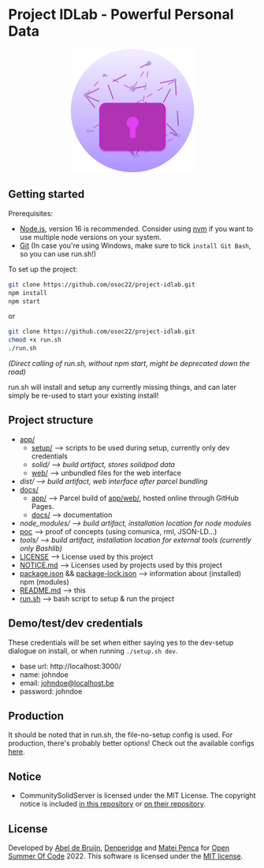 # Project IDLab - Powerful Personal Data

<div align="center">
  <img src="./docs/assets/powerful-personal-data-crest.svg" width="250px" />
</div>

## Getting started

Prerequisites:
- [Node.js](https://nodejs.org/en/), version 16 is recommended. Consider using [nvm](https://github.com/nvm-sh/nvm) if you want to use multiple node versions on your system.
- [Git](https://git-scm.com/downloads) (In case you're using Windows, make sure to tick `install Git Bash`, so you can use run.sh!)

To set up the project:
```bash
git clone https://github.com/osoc22/project-idlab.git
npm install
npm start
```
or
```bash
git clone https://github.com/osoc22/project-idlab.git
chmod +x run.sh
./run.sh
```
*(Direct calling of run.sh, without npm start, might be deprecated down the road)*

run.sh will install and setup any currently missing things, and can later simply be re-used to start your existing install! 

## Project structure
- [app/](app/)
  - [setup/](app/setup/) --> scripts to be used during setup, currently only dev credentials
  - *solid/ --> build artifact, stores solidpod data*
  - [web/](app/web/) --> unbundled files for the web interface
- *dist/ --> build artifact, web interface after parcel bundling*
- [docs/](docs/) 
  - [app/](docs/app/) --> Parcel build of [app/web/](app/web/), hosted online through GitHub Pages. 
  - [docs/](docs/docs/) --> documentation
- *node_modules/ --> build artifact, installation location for node modules*
- [poc](poc/) --> proof of concepts (using comunica, rml, JSON-LD...)
- *tools/ --> build artifact, installation location for external tools (currently only Bashlib)*
- [LICENSE](LICENSE) --> License used by this project
- [NOTICE.md](NOTICE) --> Licenses used by projects used by this project
- [package.json](package.json) && [package-lock.json](package-lock.json) --> information about (installed) npm (modules)
- [README.md](README.md) --> this
- [run.sh](run.sh) --> bash script to setup & run the project

## Demo/test/dev credentials
These credentials will be set when either saying yes to the dev-setup dialogue on install,
or when running `./setup.sh dev`.

- base url: http://localhost:3000/
- name: johndoe
- email: johndoe@localhost.be
- password: johndoe

## Production
It should be noted that in run.sh, the file-no-setup config is used.
For production, there's probably better options! Check out the available configs [here](https://github.com/CommunitySolidServer/CommunitySolidServer/tree/main/config).

## Notice
- CommunitySolidServer is licensed under the MIT License. The copyright notice is included [in this repository](NOTICE.md#CommunitySolidServer) or [on their repository](https://github.com/CommunitySolidServer/CommunitySolidServer/blob/main/LICENSE.md).

## License
Developed by [Abel de Bruijn](https://github.com/yustarandomname), [Denperidge](https://github.com/Denperidge) and [Matei Penca](https://github.com/Matei9721) for [Open Summer Of Code](https://osoc.be/) 2022.
This software is licensed under the [MIT license](LICENSE).
